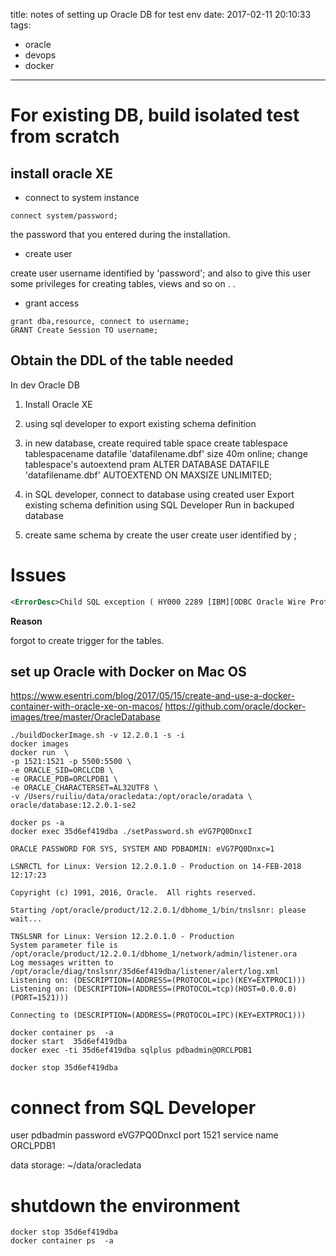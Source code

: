 title: notes of setting up Oracle DB for test env
date: 2017-02-11 20:10:33
tags:
- oracle
- devops
- docker
---

# For existing DB, build isolated test from scratch

## install oracle XE

* connect to system instance
```
connect system/password;
```

the password that you entered during the installation.
* create user

create user username identified by 'password';
and also to give this user some privileges for creating tables, views and so on . .

* grant access

```
grant dba,resource, connect to username;
GRANT Create Session TO username;
```

## Obtain the DDL of the table needed

In dev Oracle DB

1) Install Oracle XE


1) using sql developer to export existing schema definition

2) in new database,
create required table space
create tablespace tablespacename datafile 'datafilename.dbf' size 40m online;
change tablespace's autoextend pram
ALTER DATABASE DATAFILE 'datafilename.dbf' AUTOEXTEND ON MAXSIZE UNLIMITED;


1) in SQL developer, connect to database using created user
Export existing schema definition using SQL Developer
Run in backuped database

1) create same schema by create the user
    create user <schema-name> identified by <schema-name>;


# Issues

``` xml
<ErrorDesc>Child SQL exception ( HY000 2289 [IBM][ODBC Oracle Wire Protocol driver][Oracle]ORA-02289: sequence does not exist )</ErrorDesc>
```

__Reason__

forgot to create trigger for the tables.



## set up Oracle with Docker on Mac OS

https://www.esentri.com/blog/2017/05/15/create-and-use-a-docker-container-with-oracle-xe-on-macos/
https://github.com/oracle/docker-images/tree/master/OracleDatabase

```
./buildDockerImage.sh -v 12.2.0.1 -s -i
docker images
docker run  \
-p 1521:1521 -p 5500:5500 \
-e ORACLE_SID=ORCLCDB \
-e ORACLE_PDB=ORCLPDB1 \
-e ORACLE_CHARACTERSET=AL32UTF8 \
-v /Users/ruiliu/data/oracledata:/opt/oracle/oradata \
oracle/database:12.2.0.1-se2

docker ps -a
docker exec 35d6ef419dba ./setPassword.sh eVG7PQ0DnxcI
```


```log
ORACLE PASSWORD FOR SYS, SYSTEM AND PDBADMIN: eVG7PQ0Dnxc=1

LSNRCTL for Linux: Version 12.2.0.1.0 - Production on 14-FEB-2018 12:17:23

Copyright (c) 1991, 2016, Oracle.  All rights reserved.

Starting /opt/oracle/product/12.2.0.1/dbhome_1/bin/tnslsnr: please wait...

TNSLSNR for Linux: Version 12.2.0.1.0 - Production
System parameter file is /opt/oracle/product/12.2.0.1/dbhome_1/network/admin/listener.ora
Log messages written to /opt/oracle/diag/tnslsnr/35d6ef419dba/listener/alert/log.xml
Listening on: (DESCRIPTION=(ADDRESS=(PROTOCOL=ipc)(KEY=EXTPROC1)))
Listening on: (DESCRIPTION=(ADDRESS=(PROTOCOL=tcp)(HOST=0.0.0.0)(PORT=1521)))

Connecting to (DESCRIPTION=(ADDRESS=(PROTOCOL=IPC)(KEY=EXTPROC1)))
```

```
docker container ps  -a
docker start  35d6ef419dba
docker exec -ti 35d6ef419dba sqlplus pdbadmin@ORCLPDB1

docker stop 35d6ef419dba
```

# connect from SQL Developer

user pdbadmin
password eVG7PQ0DnxcI
port 1521
service name ORCLPDB1

data storage: ~/data/oracledata

# shutdown the environment

```
docker stop 35d6ef419dba
docker container ps  -a
```
